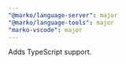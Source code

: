 ```yaml
---
"@marko/language-server": major
"@marko/language-tools": major
"marko-vscode": major
---
```


Adds TypeScript support.
